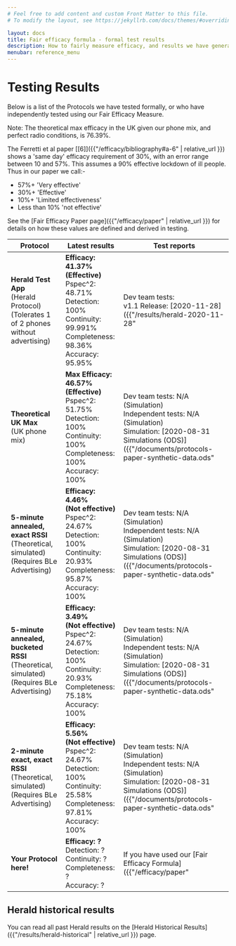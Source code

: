 ```yaml
---
# Feel free to add content and custom Front Matter to this file.
# To modify the layout, see https://jekyllrb.com/docs/themes/#overriding-theme-defaults

layout: docs
title: Fair efficacy formula - formal test results
description: How to fairly measure efficacy, and results we have generated.
menubar: reference_menu
---
```


# Testing Results

Below is a list of the Protocols we have tested formally, or who have independently tested
using our Fair Efficacy Measure.

Note: The theoretical max efficacy in the UK given our phone mix, and perfect radio conditions, is 76.39%.

The Ferretti et al paper [[6]]({{"/efficacy/bibliography#a-6" | relative_url }}) shows a 'same day' efficacy requirement of 30%,
with an error range between 10 and 57%. This assumes a 90% effective lockdown of ill people.
Thus in our paper we call:-

- 57%+ 'Very effective'
- 30%+ 'Effective'
- 10%+ 'Limited effectiveness'
- Less than 10% 'not effective'

See the [Fair Efficacy Paper page]({{"/efficacy/paper" | relative_url }}) for details on how these values are defined and derived in testing.

|Protocol|Latest results|Test reports|
|---|---|---|
|<b>Herald Test App</b><br>(Herald Protocol)<br>(Tolerates 1 of 2 phones without advertising)|<b>Efficacy: 41.37%<br>(Effective)</b><br>Pspec^2: 48.71%<br>Detection: 100%<br>Continuity: 99.991%<br>Completeness: 98.36%<br>Accuracy: 95.95%|Dev team tests: <br />v1.1 Release: [2020-11-28]({{"/results/herald-2020-11-28" | relative_url }})<br />v1.2.0-beta3 in development: [2021-01-31]({{"/results/herald-2021-01-31" | relative_url }})<br>See the bottom of this page for historical Herald results. |
|<b>Theoretical UK Max</b><br>(UK phone mix)|<b>Max Efficacy: 46.57%<br>(Effective)</b><br>Pspec^2: 51.75%<br>Detection: 100%<br>Continuity: 100%<br>Completeness: 100%<br>Accuracy: 100%|Dev team tests: N/A (Simulation)<br>Independent tests: N/A (Simulation)<br>Simulation: [2020-08-31 Simulations (ODS)]({{"/documents/protocols-paper-synthetic-data.ods" | relative_url }}) |
|<b>5-minute annealed, exact RSSI</b><br>(Theoretical, simulated)<br>(Requires BLe Advertising)|<b>Efficacy: 4.46%<br>(Not effective)</b><br>Pspec^2: 24.67%<br>Detection: 100%<br>Continuity: 20.93%<br>Completeness: 95.87%<br>Accuracy: 100%|Dev team tests: N/A (Simulation)<br>Independent tests: N/A (Simulation)<br>Simulation: [2020-08-31 Simulations (ODS)]({{"/documents/protocols-paper-synthetic-data.ods" | relative_url }}) |
|<b>5-minute annealed, bucketed RSSI</b><br>(Theoretical, simulated)<br>(Requires BLe Advertising)|<b>Efficacy: 3.49%<br>(Not effective)</b><br>Pspec^2: 24.67%<br>Detection: 100%<br>Continuity: 20.93%<br>Completeness: 75.18%<br>Accuracy: 100%|Dev team tests: N/A (Simulation)<br>Independent tests: N/A (Simulation)<br>Simulation: [2020-08-31 Simulations (ODS)]({{"/documents/protocols-paper-synthetic-data.ods" | relative_url }}) |
|<b>2-minute exact, exact RSSI</b><br>(Theoretical, simulated)<br>(Requires BLe Advertising)|<b>Efficacy: 5.56%<br>(Not effective)</b><br>Pspec^2: 24.67%<br>Detection: 100%<br>Continuity: 25.58%<br>Completeness: 97.81%<br>Accuracy: 100%|Dev team tests: N/A (Simulation)<br>Independent tests: N/A (Simulation)<br>Simulation: [2020-08-31 Simulations (ODS)]({{"/documents/protocols-paper-synthetic-data.ods" | relative_url }}) |
|<b>Your Protocol here!</b>|<b>Efficacy: ?</b><br>Detection: ?<br>Continuity: ?<br>Completeness: ?<br>Accuracy: ?|If you have used our [Fair Efficacy Formula]({{"/efficacy/paper" | relative_url }}) for details|

## Herald historical results

You can read all past Herald results on the [Herald Historical Results]({{"/results/herald-historical" | relative_url }}) page.
